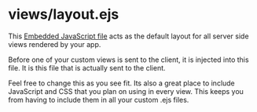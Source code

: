 # views/layout.ejs

This [Embedded JavaScript file](http://embeddedjs.com/) acts as the default layout for all server side views rendered by your app.

Before one of your custom views is sent to the client, it is injected into this file.  It is this file that is actually sent to the client.

Feel free to change this as you see fit.  Its also a great place to include JavaScript and CSS that you plan on using in every view.  This keeps you from having to include them in all your custom .ejs files.



<docmeta name="displayName" value="layout.ejs">

